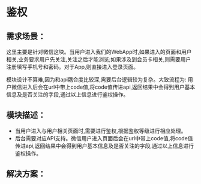 鉴权
===============

## 需求场景： 

这里主要是针对微信这块。当用户进入我们的WebApp时,如果进入的页面和用户相关,业务要求用户先关注,关注之后才能浏览;如果涉及到会员卡相关,则需要用户注册填写手机号和密码。对于App,则直接进入登录页面。

模块设计不算难,因为和api耦合度比较深,需要后台逻辑较为复杂。大致流程为: 用户微信进入后会在url中带上code值,将code值传进api,返回结果中会得到用户基本信息及是否关注的字段,通过以上信息进行鉴权操作。

## 模块描述： 

- 当用户进入与用户相关页面时,需要进行鉴权,根据鉴权等级进行相应处理。
- 后台需要对应API支持。微信用户进入页面后会在url中带上code值,将code值传进api,返回结果中会得到用户基本信息及是否关注的字段,通过以上信息进行鉴权操作。

## 解决方案：

